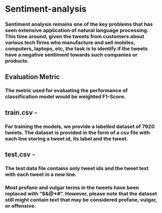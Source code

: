 # Sentiment-analysis

### Sentiment analysis remains one of the key problems that has seen extensive application of natural language processing. This time around, given the tweets from customers about various tech firms who manufacture and sell mobiles, computers, laptops, etc, the task is to identify if the tweets have a negative sentiment towards such companies or products.

## Evaluation Metric

### The metric used for evaluating the performance of classification model would be weighted F1-Score.

## train.csv - 
### For training the models, we provide a labelled dataset of 7920 tweets. The dataset is provided in the form of a csv file with each line storing a tweet id, its label and the tweet.

## test.csv - 
### The test data file contains only tweet ids and the tweet text with each tweet in a new line.

### Most profane and vulgar terms in the tweets have been replaced with “$&@*#”. However, please note that the dataset still might contain text that may be considered profane, vulgar, or offensive.
